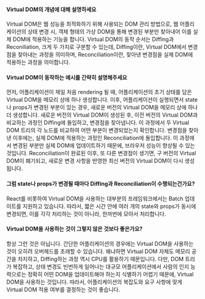 
#### Virtual DOM의 개념에 대해 설명하세요
Virtual DOM은 웹 성능을 최적화하기 위해 사용되는 DOM 관리 방법으로, 웹 어플리케이션의 상태 변경 시, 객체 형태의 가상 DOM을 통해 변경된 부분만 찾아내어 이를 실제 DOM에 적용하는 기능을 합니다. Virtual DOM의 동작 순서는 Diffing과 Reconiliation, 크게 두 가지로 구분할 수 있는데, Diffing이란, Virtual DOM에서 변경점을 찾아내는 과정을 의미하며, Reconciliation이란, 찾아낸 변경점을 실제 DOM에 적용하는 과정을 의미합니다. 

#### Virtual DOM이 동작하는 예시를 간략히 설명해주세요
먼저, 어플리케이션이 제일 처음 rendering 될 때, 어플리케이션의 초기 상태를 담은 Virtual DOM을 메모리 상에 하나 생성합니다. 이후, 어플리케이션이 실행되면서 state나 props가 변경된 부분이 있는 경우, 새로운 버전의 Virtual DOM을 메모리 상에 하나 더 생성합니다. 새로운 버전의 Virtual DOM이 생성된 후, 이전 버전의 Virtual DOM과 비교하는 과정인 Diffing에 돌입하고, 변경점을 찾아냅니다. 이 과정에서 두 Virtual DOM 트리의 각 노드를 비교하여 어떤 부분이 변경되었는지 확인합니다. 변경점을 찾아낸 이후에는, 실제 DOM에 적용하는 과정인 Reconciliation에 돌입합니다. 이 과정에서 변경된 부분만 실제 DOM에 업데이트하기 때문에, 브라우저 성능이 향상될 수 있는 것입니다. Reconciliation이 완료된 이후, 또 다른 변경점이 생기면, 구 버전의 Virtual DOM이 폐기되고, 새로운 변경 사항을 반영한 최신 버전의 Virtual DOM이 다시 생성됩니다.
#### 그럼 state나 props가 변경될 때마다 Diffing과 Reconciliation이 수행되는건가요?
React를 비롯하여 Virtual DOM을 사용하는 대부분의 프레임워크에서는 Batch 업데이트를 지원하고 있습니다. 따라서, 짧은 시간 안에 여러 개의 state와 props가 동시에 변경되면, 이를 각각 처리하는 것이 아니라, 한꺼번에 모아서 처리합니다. 
#### Virtual DOM을 사용하는 것이 그렇지 않은 것보다 좋은가요?
항상 그런 것은 아닙니다. 간단한 어플리케이션의 경우에는 Virtual DOM을 사용하는 것이 오히려 오버헤드를 초래할 수 있습니다. 왜냐하면 Virtual DOM 자체도 메모리 공간을 차지하고, Diffing하는 과정 역시 CPU를 활용하기 때문입니다. 다만, DOM 트리가 복잡하고, 상태 변경도 빈번하게 일어나는 대규모 어플리케이션에서 사람의 인지 능력으로는 정확히 어떤 DOM을 업데이트해야 하는지 식별하기 어렵기 때문에, Virtual DOM을 사용하는 것입니다. 따라서, 어플리케이션의 복잡도와 요구 사항에 맞게 Virtual DOM 적용 여부를 결정하는 것이 좋습니다.
